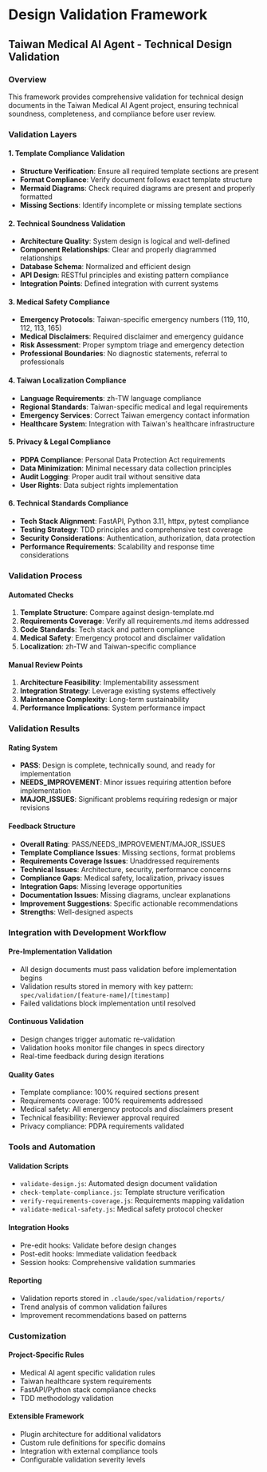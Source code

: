 # Design Validation Framework
## Taiwan Medical AI Agent - Technical Design Validation

### Overview
This framework provides comprehensive validation for technical design documents in the Taiwan Medical AI Agent project, ensuring technical soundness, completeness, and compliance before user review.

### Validation Layers

#### 1. Template Compliance Validation
- **Structure Verification**: Ensure all required template sections are present
- **Format Compliance**: Verify document follows exact template structure
- **Mermaid Diagrams**: Check required diagrams are present and properly formatted
- **Missing Sections**: Identify incomplete or missing template sections

#### 2. Technical Soundness Validation
- **Architecture Quality**: System design is logical and well-defined
- **Component Relationships**: Clear and properly diagrammed relationships
- **Database Schema**: Normalized and efficient design
- **API Design**: RESTful principles and existing pattern compliance
- **Integration Points**: Defined integration with current systems

#### 3. Medical Safety Compliance
- **Emergency Protocols**: Taiwan-specific emergency numbers (119, 110, 112, 113, 165)
- **Medical Disclaimers**: Required disclaimer and emergency guidance
- **Risk Assessment**: Proper symptom triage and emergency detection
- **Professional Boundaries**: No diagnostic statements, referral to professionals

#### 4. Taiwan Localization Compliance
- **Language Requirements**: zh-TW language compliance
- **Regional Standards**: Taiwan-specific medical and legal requirements
- **Emergency Services**: Correct Taiwan emergency contact information
- **Healthcare System**: Integration with Taiwan's healthcare infrastructure

#### 5. Privacy & Legal Compliance
- **PDPA Compliance**: Personal Data Protection Act requirements
- **Data Minimization**: Minimal necessary data collection principles
- **Audit Logging**: Proper audit trail without sensitive data
- **User Rights**: Data subject rights implementation

#### 6. Technical Standards Compliance
- **Tech Stack Alignment**: FastAPI, Python 3.11, httpx, pytest compliance
- **Testing Strategy**: TDD principles and comprehensive test coverage
- **Security Considerations**: Authentication, authorization, data protection
- **Performance Requirements**: Scalability and response time considerations

### Validation Process

#### Automated Checks
1. **Template Structure**: Compare against design-template.md
2. **Requirements Coverage**: Verify all requirements.md items addressed
3. **Code Standards**: Tech stack and pattern compliance
4. **Medical Safety**: Emergency protocol and disclaimer validation
5. **Localization**: zh-TW and Taiwan-specific compliance

#### Manual Review Points
1. **Architecture Feasibility**: Implementability assessment
2. **Integration Strategy**: Leverage existing systems effectively
3. **Maintenance Complexity**: Long-term sustainability
4. **Performance Implications**: System performance impact

### Validation Results

#### Rating System
- **PASS**: Design is complete, technically sound, and ready for implementation
- **NEEDS_IMPROVEMENT**: Minor issues requiring attention before implementation
- **MAJOR_ISSUES**: Significant problems requiring redesign or major revisions

#### Feedback Structure
- **Overall Rating**: PASS/NEEDS_IMPROVEMENT/MAJOR_ISSUES
- **Template Compliance Issues**: Missing sections, format problems
- **Requirements Coverage Issues**: Unaddressed requirements
- **Technical Issues**: Architecture, security, performance concerns
- **Compliance Gaps**: Medical safety, localization, privacy issues
- **Integration Gaps**: Missing leverage opportunities
- **Documentation Issues**: Missing diagrams, unclear explanations
- **Improvement Suggestions**: Specific actionable recommendations
- **Strengths**: Well-designed aspects

### Integration with Development Workflow

#### Pre-Implementation Validation
- All design documents must pass validation before implementation begins
- Validation results stored in memory with key pattern: `spec/validation/[feature-name]/[timestamp]`
- Failed validations block implementation until resolved

#### Continuous Validation
- Design changes trigger automatic re-validation
- Validation hooks monitor file changes in specs directory
- Real-time feedback during design iterations

#### Quality Gates
- Template compliance: 100% required sections present
- Requirements coverage: 100% requirements addressed
- Medical safety: All emergency protocols and disclaimers present
- Technical feasibility: Reviewer approval required
- Privacy compliance: PDPA requirements validated

### Tools and Automation

#### Validation Scripts
- `validate-design.js`: Automated design document validation
- `check-template-compliance.js`: Template structure verification
- `verify-requirements-coverage.js`: Requirements mapping validation
- `validate-medical-safety.js`: Medical safety protocol checker

#### Integration Hooks
- Pre-edit hooks: Validate before design changes
- Post-edit hooks: Immediate validation feedback
- Session hooks: Comprehensive validation summaries

#### Reporting
- Validation reports stored in `.claude/spec/validation/reports/`
- Trend analysis of common validation failures
- Improvement recommendations based on patterns

### Customization

#### Project-Specific Rules
- Medical AI agent specific validation rules
- Taiwan healthcare system requirements
- FastAPI/Python stack compliance checks
- TDD methodology validation

#### Extensible Framework
- Plugin architecture for additional validators
- Custom rule definitions for specific domains
- Integration with external compliance tools
- Configurable validation severity levels
